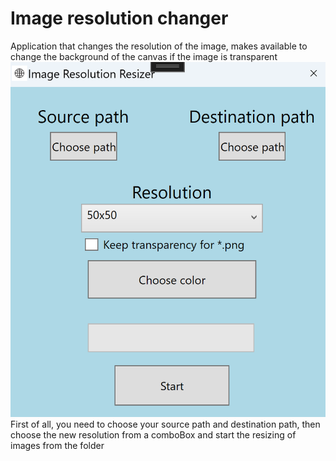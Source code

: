 # Image resolution changer
 Application that changes the resolution of the image, makes available to change the background of the canvas if the image is transparent
 ![Application UI](image.png)
 First of all, you need to choose your source path and destination path, then choose the new resolution from a comboBox and start the resizing of images from the folder
